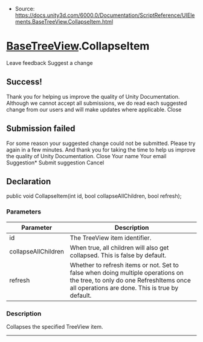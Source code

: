 * Source: https://docs.unity3d.com/6000.0/Documentation/ScriptReference/UIElements.BaseTreeView.CollapseItem.html

#  [BaseTreeView](https://docs.unity3d.com/6000.0/Documentation/ScriptReference/UIElements.BaseTreeView.html).CollapseItem
Leave feedback
Suggest a change
## Success!
Thank you for helping us improve the quality of Unity Documentation. Although we cannot accept all submissions, we do read each suggested change from our users and will make updates where applicable.
Close
## Submission failed
For some reason your suggested change could not be submitted. Please <a>try again</a> in a few minutes. And thank you for taking the time to help us improve the quality of Unity Documentation.
Close
Your name Your email Suggestion* Submit suggestion
Cancel
## Declaration
public void CollapseItem(int id, bool collapseAllChildren, bool refresh); 
### Parameters
Parameter | Description  
---|---  
id | The TreeView item identifier.  
collapseAllChildren | When true, all children will also get collapsed. This is false by default.  
refresh | Whether to refresh items or not. Set to false when doing multiple operations on the tree, to only do one RefreshItems once all operations are done. This is true by default.  
### Description
Collapses the specified TreeView item. 
* * *
